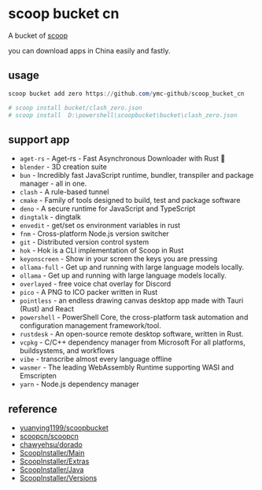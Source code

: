 # scoop bucket cn

A bucket of [scoop](https://github.com/lukesampson/scoop/)

you can download apps in China easily and fastly.

## usage

```powershell
scoop bucket add zero https://github.com/ymc-github/scoop_bucket_cn

# scoop install bucket/clash_zero.json
# scoop install  D:\powershell\scoopbucket\bucket\clash_zero.json
```

## support app

- `aget-rs` - Aget-rs - Fast Asynchronous Downloader with Rust 🦀
- `blender` - 3D creation suite
- `bun` - Incredibly fast JavaScript runtime, bundler, transpiler and package manager - all in one.
- `clash` - A rule-based tunnel
- `cmake` - Family of tools designed to build, test and package software
- `deno` - A secure runtime for JavaScript and TypeScript
- `dingtalk` - dingtalk
- `envedit` - get/set os environment variables in rust
- `fnm` - Cross-platform Node.js version switcher
- `git` - Distributed version control system
- `hok` - Hok is a CLI implementation of Scoop in Rust
- `keyonscreen` - Show in your screen the keys you are pressing
- `ollama-full` - Get up and running with large language models locally.
- `ollama` - Get up and running with large language models locally.
- `overlayed` - free voice chat overlay for Discord
- `pico` - A PNG to ICO packer written in Rust
- `pointless` - an endless drawing canvas desktop app made with Tauri (Rust) and React
- `powershell` - PowerShell Core, the cross-platform task automation and configuration management framework/tool.
- `rustdesk` - An open-source remote desktop software, written in Rust.
- `vcpkg` - C/C++ dependency manager from Microsoft For all platforms, buildsystems, and workflows
- `vibe` - transcribe almost every language offline
- `wasmer` - The leading WebAssembly Runtime supporting WASI and Emscripten
- `yarn` - Node.js dependency manager

## reference

- [yuanying1199/scoopbucket](https://github.com/yuanying1199/scoopbucket)
- [scoopcn/scoopcn](https://github.com/scoopcn/scoopcn)
- [chawyehsu/dorado](https://github.com/chawyehsu/dorado)
- [ScoopInstaller/Main](https://github.com/ScoopInstaller/Main)
- [ScoopInstaller/Extras](https://github.com/ScoopInstaller/Extras)
- [ScoopInstaller/Java](https://github.com/ScoopInstaller/Java)
- [ScoopInstaller/Versions](https://github.com/ScoopInstaller/Versions)
